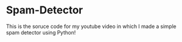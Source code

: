 # Spam-Detector
This is the soruce code for my youtube video in which I made a simple spam detector using Python!
